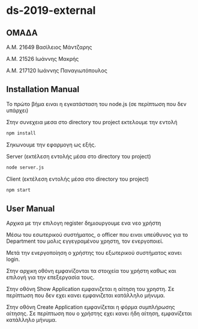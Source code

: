 # ds-2019-external

## ΟΜΑΔΑ

Α.Μ. 21649 Βασίλειος Μάντζαρης
​

​Α.Μ. 21526 Ιωάννης ​​Μακρής


Α.Μ. 217120 Ιωάννης Παναγιωτόπουλος


## Installation Manual

Το πρώτο βήμα ειναι η εγκατάσταση του node.js (σε περίπτωση που δεν υπάρχει)

Στην συνεχεια μεσα στο directory του project εκτελουμε την εντολή

```bash
npm install
```

Σηκωνουμε την εφαρμογη ως εξής.

Server (εκτέλεση εντολής μέσα στο directory του project)
```bash
node server.js
```

Client (εκτέλεση εντολής μέσα στο directory του project)
```bash
npm start
```

## User Manual

Αρχικα με την επιλογη register δημιουργουμε ενα νεο χρήστη

Μέσω του εσωτερικού συστήματος, ο officer που ειναι υπεύθυνος για το Department του μολις εγγεγραμένου χρηστη, τον ενεργοποιεί.

Μετά την ενεργοποίηση ο χρήστης του εξωτερικού συστήματος κανει login.

Στην αρχικη οθόνη εμφανίζονται τα στοιχεία του χρήστη καθως και επιλογή για την επεξεργασία τους.

Στην οθόνη Show Application εμφανιζεται η αίτηση του χρηστη. Σε περίπτωση που δεν εχει κανει εμφανιζεται κατάλληλο μήνυμα.

Στην οθόνη Create Application εμφανίζεται η φόρμα συμπλήρωσης αίτησης. Σε περίπτωση που ο χρήστης εχει κανει ήδη αίτηση, εμφανίζεται κατάλληλο μήνυμα.